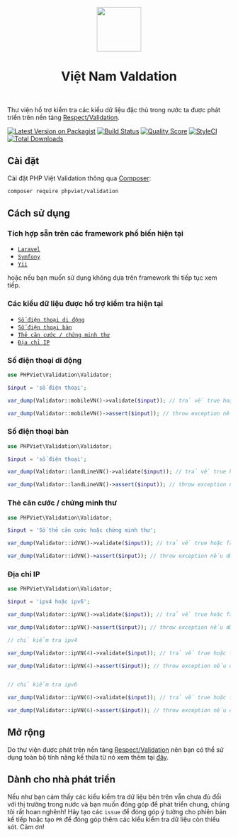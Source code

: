 <p align="center">
    <a href="https://github.com/yiisoft" target="_blank">
        <img src="https://avatars0.githubusercontent.com/u/50674062" height="100px">
    </a>
    <h1 align="center">Việt Nam Valdation</h1>
    <br>
</p>

Thư viện hổ trợ kiểm tra các kiểu dữ liệu đặc thù trong nước ta 
được phát triển trên nền tảng [Respect/Validation](https://github.com/respect/validation).

[![Latest Version on Packagist](https://img.shields.io/packagist/v/phpviet/validation.svg?style=flat-square)](https://packagist.org/packages/phpviet/validation)
[![Build Status](https://img.shields.io/travis/phpviet/validation/master.svg?style=flat-square)](https://travis-ci.org/phpviet/validation)
[![Quality Score](https://img.shields.io/scrutinizer/g/phpviet/validation.svg?style=flat-square)](https://scrutinizer-ci.com/g/phpviet/validation)
[![StyleCI](https://styleci.io/repos/187063731/shield?branch=master)](https://styleci.io/repos/187063731)
[![Total Downloads](https://img.shields.io/packagist/dt/phpviet/validation.svg?style=flat-square)](https://packagist.org/packages/phpviet/validation)

## Cài đặt

Cài đặt PHP Việt Validation thông qua [Composer](https://getcomposer.org):

```bash
composer require phpviet/validation
```

## Cách sử dụng

### Tích hợp sẵn trên các framework phổ biến hiện tại

- [`Laravel`](https://github.com/phpviet/laravel-validation)
- [`Symfony`](https://github.com/phpviet/symfony-validation)
- [`Yii`](https://github.com/phpviet/yii-validation)

hoặc nếu bạn muốn sử dụng không dựa trên framework thì tiếp tục xem tiếp.

### Các kiểu dữ liệu được hổ trợ kiểm tra hiện tại


- [`Số điện thoại di động`](#Số-điện-thoại-di-động)
- [`Số điện thoại bàn`](#Số-điện-thoại-bàn)
- [`Thẻ căn cước / chứng minh thư`](#Thẻ-căn-cước-/-chứng-minh-thư)
- [`Địa chỉ IP`](#Địa-chỉ-IP)


### Số điện thoại di động

```php
use PHPViet\Validation\Validator;

$input = 'số điện thoại';

var_dump(Validator::mobileVN()->validate($input)); // trả về true hoặc false tương đương với dữ liệu hợp lệ hoặc không.

var_dump(Validator::mobileVN()->assert($input)); // throw exception nếu dữ liệu không hợp lệ.
```

### Số điện thoại bàn

```php
use PHPViet\Validation\Validator;

$input = 'số điện thoại';

var_dump(Validator::landLineVN()->validate($input)); // trả về true hoặc false tương đương với dữ liệu hợp lệ hoặc không.

var_dump(Validator::landLineVN()->assert($input)); // throw exception nếu dữ liệu không hợp lệ.
```

### Thẻ căn cước / chứng minh thư

```php
use PHPViet\Validation\Validator;

$input = 'Số thẻ căn cước hoặc chứng minh thư';

var_dump(Validator::idVN()->validate($input)); // trả về true hoặc false tương đương với dữ liệu hợp lệ hoặc không.

var_dump(Validator::idVN()->assert($input)); // throw exception nếu dữ liệu không hợp lệ.
```

### Địa chỉ IP

```php
use PHPViet\Validation\Validator;

$input = 'ipv4 hoặc ipv6';

var_dump(Validator::ipVN()->validate($input)); // trả về true hoặc false tương đương với dữ liệu hợp lệ hoặc không.

var_dump(Validator::ipVN()->assert($input)); // throw exception nếu dữ liệu không hợp lệ.

// chỉ kiểm tra ipv4

var_dump(Validator::ipVN(4)->validate($input)); // trả về true hoặc false tương đương với dữ liệu hợp lệ hoặc không.

var_dump(Validator::ipVN(4)->assert($input)); // throw exception nếu dữ liệu không hợp lệ.


// chỉ kiểm tra ipv6

var_dump(Validator::ipVN(6)->validate($input)); // trả về true hoặc false tương đương với dữ liệu hợp lệ hoặc không.

var_dump(Validator::ipVN(6)->assert($input)); // throw exception nếu dữ liệu không hợp lệ.
```

## Mở rộng

Do thư viện được phát trên nền tảng 
[Respect/Validation](https://github.com/respect/validation) nên bạn có thể sử dụng
toàn bộ tính năng kế thừa từ nó xem thêm tại [đây](https://respect-validation.readthedocs.io/en/1.1/).


## Dành cho nhà phát triển

Nếu như bạn cảm thấy các kiểu kiểm tra dữ liệu bên trên vẫn chưa đủ đối với thị trường 
trong nước và bạn muốn đóng góp để phát triển chung, chúng tôi rất hoan nghênh! 
Hãy tạo các `issue` để đóng góp ý tưởng cho phiên bản kế tiếp hoặc tạo `PR` 
để đóng góp thêm các kiểu kiểm tra dữ liệu còn thiếu sót. Cảm ơn!

